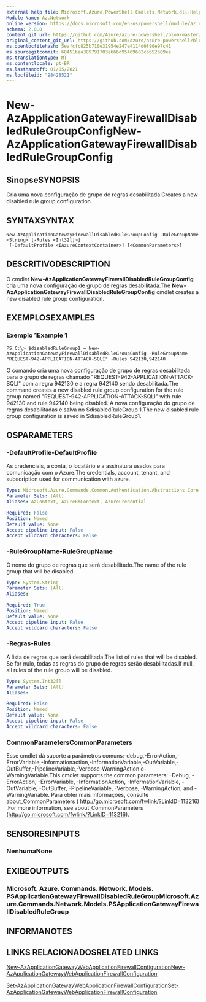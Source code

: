 ```yaml
---
external help file: Microsoft.Azure.PowerShell.Cmdlets.Network.dll-Help.xml
Module Name: Az.Network
online version: https://docs.microsoft.com/en-us/powershell/module/az.network/new-azapplicationgatewayfirewalldisabledrulegroupconfig
schema: 2.0.0
content_git_url: https://github.com/Azure/azure-powershell/blob/master/src/Network/Network/help/New-AzApplicationGatewayFirewallDisabledRuleGroupConfig.md
original_content_git_url: https://github.com/Azure/azure-powershell/blob/master/src/Network/Network/help/New-AzApplicationGatewayFirewallDisabledRuleGroupConfig.md
ms.openlocfilehash: 5eafcfc825b710e31954e247e4114d0f90e97c41
ms.sourcegitcommit: 68451baa389791703e666d95469602c5652609ee
ms.translationtype: MT
ms.contentlocale: pt-BR
ms.lasthandoff: 01/05/2021
ms.locfileid: "98428521"
---
```

# <span data-ttu-id="3c24e-101">New-AzApplicationGatewayFirewallDisabledRuleGroupConfig</span><span class="sxs-lookup"><span data-stu-id="3c24e-101">New-AzApplicationGatewayFirewallDisabledRuleGroupConfig</span></span>

## <span data-ttu-id="3c24e-102">Sinopse</span><span class="sxs-lookup"><span data-stu-id="3c24e-102">SYNOPSIS</span></span>
<span data-ttu-id="3c24e-103">Cria uma nova configuração de grupo de regras desabilitada.</span><span class="sxs-lookup"><span data-stu-id="3c24e-103">Creates a new disabled rule group configuration.</span></span>

## <span data-ttu-id="3c24e-104">SYNTAX</span><span class="sxs-lookup"><span data-stu-id="3c24e-104">SYNTAX</span></span>

```
New-AzApplicationGatewayFirewallDisabledRuleGroupConfig -RuleGroupName <String> [-Rules <Int32[]>]
 [-DefaultProfile <IAzureContextContainer>] [<CommonParameters>]
```

## <span data-ttu-id="3c24e-105">DESCRITIVO</span><span class="sxs-lookup"><span data-stu-id="3c24e-105">DESCRIPTION</span></span>
<span data-ttu-id="3c24e-106">O cmdlet **New-AzApplicationGatewayFirewallDisabledRuleGroupConfig** cria uma nova configuração de grupo de regras desabilitada.</span><span class="sxs-lookup"><span data-stu-id="3c24e-106">The **New-AzApplicationGatewayFirewallDisabledRuleGroupConfig** cmdlet creates a new disabled rule group configuration.</span></span>

## <span data-ttu-id="3c24e-107">EXEMPLOS</span><span class="sxs-lookup"><span data-stu-id="3c24e-107">EXAMPLES</span></span>

### <span data-ttu-id="3c24e-108">Exemplo 1</span><span class="sxs-lookup"><span data-stu-id="3c24e-108">Example 1</span></span>
```
PS C:\> $disabledRuleGroup1 = New-AzApplicationGatewayFirewallDisabledRuleGroupConfig -RuleGroupName "REQUEST-942-APPLICATION-ATTACK-SQLI" -Rules 942130,942140
```

<span data-ttu-id="3c24e-109">O comando cria uma nova configuração de grupo de regras desabilitada para o grupo de regras chamado "REQUEST-942-APPLICATION-ATTACK-SQLI" com a regra 942130 e a regra 942140 sendo desabilitada.</span><span class="sxs-lookup"><span data-stu-id="3c24e-109">The command creates a new disabled rule group configuration for the rule group named "REQUEST-942-APPLICATION-ATTACK-SQLI" with rule 942130 and rule 942140 being disabled.</span></span> <span data-ttu-id="3c24e-110">A nova configuração do grupo de regras desabilitadas é salva no $disabledRuleGroup 1.</span><span class="sxs-lookup"><span data-stu-id="3c24e-110">The new disabled rule group configuration is saved in $disabledRuleGroup1.</span></span>

## <span data-ttu-id="3c24e-111">OS</span><span class="sxs-lookup"><span data-stu-id="3c24e-111">PARAMETERS</span></span>

### <span data-ttu-id="3c24e-112">-DefaultProfile</span><span class="sxs-lookup"><span data-stu-id="3c24e-112">-DefaultProfile</span></span>
<span data-ttu-id="3c24e-113">As credenciais, a conta, o locatário e a assinatura usados para comunicação com o Azure.</span><span class="sxs-lookup"><span data-stu-id="3c24e-113">The credentials, account, tenant, and subscription used for communication with azure.</span></span>

```yaml
Type: Microsoft.Azure.Commands.Common.Authentication.Abstractions.Core.IAzureContextContainer
Parameter Sets: (All)
Aliases: AzContext, AzureRmContext, AzureCredential

Required: False
Position: Named
Default value: None
Accept pipeline input: False
Accept wildcard characters: False
```

### <span data-ttu-id="3c24e-114">-RuleGroupName</span><span class="sxs-lookup"><span data-stu-id="3c24e-114">-RuleGroupName</span></span>
<span data-ttu-id="3c24e-115">O nome do grupo de regras que será desabilitado.</span><span class="sxs-lookup"><span data-stu-id="3c24e-115">The name of the rule group that will be disabled.</span></span>

```yaml
Type: System.String
Parameter Sets: (All)
Aliases:

Required: True
Position: Named
Default value: None
Accept pipeline input: False
Accept wildcard characters: False
```

### <span data-ttu-id="3c24e-116">-Regras</span><span class="sxs-lookup"><span data-stu-id="3c24e-116">-Rules</span></span>
<span data-ttu-id="3c24e-117">A lista de regras que será desabilitada.</span><span class="sxs-lookup"><span data-stu-id="3c24e-117">The list of rules that will be disabled.</span></span>
<span data-ttu-id="3c24e-118">Se for nulo, todas as regras do grupo de regras serão desabilitadas.</span><span class="sxs-lookup"><span data-stu-id="3c24e-118">If null, all rules of the rule group will be disabled.</span></span>

```yaml
Type: System.Int32[]
Parameter Sets: (All)
Aliases:

Required: False
Position: Named
Default value: None
Accept pipeline input: False
Accept wildcard characters: False
```

### <span data-ttu-id="3c24e-119">CommonParameters</span><span class="sxs-lookup"><span data-stu-id="3c24e-119">CommonParameters</span></span>
<span data-ttu-id="3c24e-120">Esse cmdlet dá suporte a parâmetros comuns:-debug,-ErrorAction,-ErrorVariable,-Informationaction,-InformationVariable,-OutVariable,-OutBuffer,-PipelineVariable,-Verbose-WarningAction e-WarningVariable.</span><span class="sxs-lookup"><span data-stu-id="3c24e-120">This cmdlet supports the common parameters: -Debug, -ErrorAction, -ErrorVariable, -InformationAction, -InformationVariable, -OutVariable, -OutBuffer, -PipelineVariable, -Verbose, -WarningAction, and -WarningVariable.</span></span> <span data-ttu-id="3c24e-121">Para obter mais informações, consulte about_CommonParameters ( http://go.microsoft.com/fwlink/?LinkID=113216) .</span><span class="sxs-lookup"><span data-stu-id="3c24e-121">For more information, see about_CommonParameters (http://go.microsoft.com/fwlink/?LinkID=113216).</span></span>

## <span data-ttu-id="3c24e-122">SENSORES</span><span class="sxs-lookup"><span data-stu-id="3c24e-122">INPUTS</span></span>

### <span data-ttu-id="3c24e-123">Nenhuma</span><span class="sxs-lookup"><span data-stu-id="3c24e-123">None</span></span>

## <span data-ttu-id="3c24e-124">EXIBE</span><span class="sxs-lookup"><span data-stu-id="3c24e-124">OUTPUTS</span></span>

### <span data-ttu-id="3c24e-125">Microsoft. Azure. Commands. Network. Models. PSApplicationGatewayFirewallDisabledRuleGroup</span><span class="sxs-lookup"><span data-stu-id="3c24e-125">Microsoft.Azure.Commands.Network.Models.PSApplicationGatewayFirewallDisabledRuleGroup</span></span>

## <span data-ttu-id="3c24e-126">INFORMA</span><span class="sxs-lookup"><span data-stu-id="3c24e-126">NOTES</span></span>

## <span data-ttu-id="3c24e-127">LINKS RELACIONADOS</span><span class="sxs-lookup"><span data-stu-id="3c24e-127">RELATED LINKS</span></span>

[<span data-ttu-id="3c24e-128">New-AzApplicationGatewayWebApplicationFirewallConfiguration</span><span class="sxs-lookup"><span data-stu-id="3c24e-128">New-AzApplicationGatewayWebApplicationFirewallConfiguration</span></span>](./New-AzApplicationGatewayWebApplicationFirewallConfiguration.md)

[<span data-ttu-id="3c24e-129">Set-AzApplicationGatewayWebApplicationFirewallConfiguration</span><span class="sxs-lookup"><span data-stu-id="3c24e-129">Set-AzApplicationGatewayWebApplicationFirewallConfiguration</span></span>](./Set-AzApplicationGatewayWebApplicationFirewallConfiguration.md)

